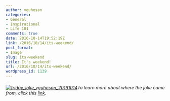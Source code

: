 ```yaml
---
author: vguhesan
categories:
- General
- Inspirational
- Life 101
comments: true
date: 2016-10-14T19:52:19Z
link: /2016/10/14/its-weekend/
post_format:
- Image
slug: its-weekend
title: It's weekend!
url: /2016/10/14/its-weekend/
wordpress_id: 1139
---
```


###### [![friday_joke_vguhesan_20161014](/img/2016/10/friday_joke_vguhesan_20161014.png?w=1024)](/img/2016/10/friday_joke_vguhesan_20161014.png)To learn more about where the joke came from, click this [link](https://store.particle.io/).

